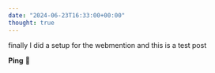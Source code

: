 ```yaml
---
date: "2024-06-23T16:33:00+00:00"
thought: true
---
```


finally I did a setup for the webmention
and this is a test post

**Ping** 🏓
